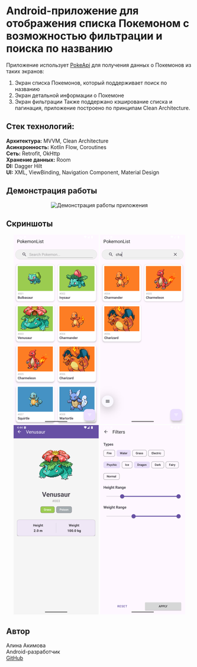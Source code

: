 # Android-приложение для отображения списка Покемоном с возможностью фильтрации и поиска по названию
Приложение использует [PokeApi](https://pokeapi.co) для получения данных о Покемонов из таких экранов:  
1. Экран списка Покемонов, который поддерживает поиск по названию  
2. Экран детальной информации о Покемоне  
3. Экран фильтрации
Также поддержано кэширование списка и пагинация, приложение построено по принципам Clean Architecture.

## Стек технологий:
**Архитектура:** MVVM, Clean Architecture  
**Асинхронность:** Kotlin Flow, Coroutines  
**Сеть:** Retrofit, OkHttp  
**Хранение данных:** Room  
**DI:** Dagger Hilt  
**UI:** XML, ViewBinding, Navigation Component, Material Design  

## Демонстрация работы
<p align="center">
  <img src="./docs/pokemon_demo_recording.gif" width="320" alt="Демонстрация работы приложения" />
</p>

## Скриншоты
<p align="center">
  <img src="./docs/screenshots/pokemon_list_screenshot.png" width="230" alt="Экран списка покемонов" />
<img src="./docs/screenshots/pokemon_list_with_search_screenshot.png" width="230" alt="Экран списка покемонов с примененным поиском" />
  <img src="./docs/screenshots/pokemon_details_screenshot.png" width="230" alt="Экран деталей покемона" />
  <img src="./docs/screenshots/filters_screenshot.png" width="230" alt="Экран фильтров" />
</p>

## Автор
Алина Акимова  
Android-разработчик  
[GitHub](https://github.com/malinochkaaa)

